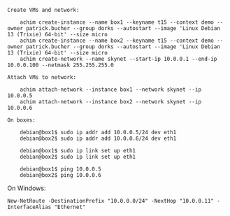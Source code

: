     Create VMs and network:

        achim create-instance --name box1 --keyname t15 --context demo --owner patrick.bucher --group dorks --autostart --image 'Linux Debian 13 (Trixie) 64-bit' --size micro
        achim create-instance --name box2 --keyname t15 --context demo --owner patrick.bucher --group dorks --autostart --image 'Linux Debian 13 (Trixie) 64-bit' --size micro
        achim create-network --name skynet --start-ip 10.0.0.1 --end-ip 10.0.0.100 --netmask 255.255.255.0
    
    Attach VMs to network:

        achim attach-network --instance box1 --network skynet --ip 10.0.0.5
        achim attach-network --instance box2 --network skynet --ip 10.0.0.6
    
    On boxes:

        debian@box1$ sudo ip addr add 10.0.0.5/24 dev eth1
        debian@box2$ sudo ip addr add 10.0.0.6/24 dev eth1

        debian@box1$ sudo ip link set up eth1
        debian@box2$ sudo ip link set up eth1

        debian@box1$ ping 10.0.0.5
        debian@box2$ ping 10.0.0.6

On Windows:

    New-NetRoute -DestinationPrefix "10.0.0.0/24" -NextHop "10.0.0.11" -InterfaceAlias "Ethernet"